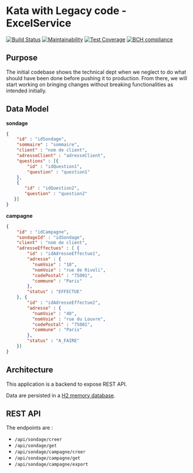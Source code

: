 # Kata with Legacy code - ExcelService

[![Build Status](https://travis-ci.org/newlight77/kata-legacy-excelservice.svg?branch=master)](https://travis-ci.org/newlight77/kata-legacy-excelservice)
[![Maintainability](https://api.codeclimate.com/v1/badges/0a7b2d54b65bab7fa33a/maintainability)](https://codeclimate.com/github/newlight77/kata-legacy-excelservice/maintainability)
[![Test Coverage](https://api.codeclimate.com/v1/badges/0a7b2d54b65bab7fa33a/test_coverage)](https://codeclimate.com/github/newlight77/kata-legacy-excelservice/test_coverage)
[![BCH compliance](https://bettercodehub.com/edge/badge/newlight77/kata-legacy-excelservice?branch=master)](https://bettercodehub.com/)

## Purpose

The initial codebase shows the technical dept when we neglect to do what should have been done before pushing it to production. From there, we will start working on bringing changes without breaking functionalities as intended initially.

## Data Model

__sondage__
```json
{
    "id" : "idSondage",
    "sommaire" : "sommaire",
    "client" : "nom de client",
    "adresseClient" : "adresseClient",
    "questions" : [{
        "id" : "idQuestion1",
        "question" : "question1"
    }, 
    {
       "id" : "idQuestion2",
       "question" : "question2"
   }] 
}
```

__campagne__
```json
{
    "id" : "idCampagne",
    "sondageId" : "idSondage",
    "client" : "nom de client",
    "adresseEffectues" : [ {
        "id" : "idAdresseEffectue1",
        "adresse" : {
          "numVoie" : "10",
          "nomVoie" : "rue de Rivoli",
          "codePostal" : "75001",
          "commune" : "Paris"
        },
        "status" : "EFFECTUE"
    }, {
        "id" : "idAdresseEffectue2",
        "adresse" : {
          "numVoie" : "40",
          "nomVoie" : "rue du Louvre",
          "codePostal" : "75001",
          "commune" : "Paris"
        },
        "status" : "A_FAIRE"
    }] 
}
```

## Architecture 

This application is a backend to expose REST API. 

Data are persisted in a [H2 memory database](http://localhost:8080/h2-console).

## REST API

The endpoints are :

- `/api/sondage/creer`
- `/api/sondage/get`
- `/api/sondage/campagne/creer`
- `/api/sondage/campagne/get`
- `/api/sondage/campagne/export`